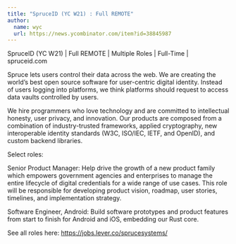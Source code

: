 ```yaml
---
title: "SpruceID (YC W21) : Full REMOTE"
author:
  name: wyc
  url: https://news.ycombinator.com/item?id=38845987
---
```

SpruceID (YC W21) | Full REMOTE | Multiple Roles | Full-Time | spruceid.com

Spruce lets users control their data across the web. We are creating the world’s best open source software for user-centric digital identity. Instead of users logging into platforms, we think platforms should request to access data vaults controlled by users.

We hire programmers who love technology and are committed to intellectual honesty, user privacy, and innovation. Our products are composed from a combination of industry-trusted frameworks, applied cryptography, new interoperable identity standards (W3C, ISO&#x2F;IEC, IETF, and OpenID), and custom backend libraries.

Select roles:

Senior Product Manager: Help drive the growth of a new product family which empowers government agencies and enterprises to manage the entire lifecycle of digital credentials for a wide range of use cases. This role will be responsible for developing product vision, roadmap, user stories, timelines, and implementation strategy.

Software Engineer, Android: Build software prototypes and product features from start to finish for Android and iOS, embedding our Rust core.

See all roles here: <a href="https:&#x2F;&#x2F;jobs.lever.co&#x2F;sprucesystems&#x2F;" rel="nofollow">https:&#x2F;&#x2F;jobs.lever.co&#x2F;sprucesystems&#x2F;</a>
